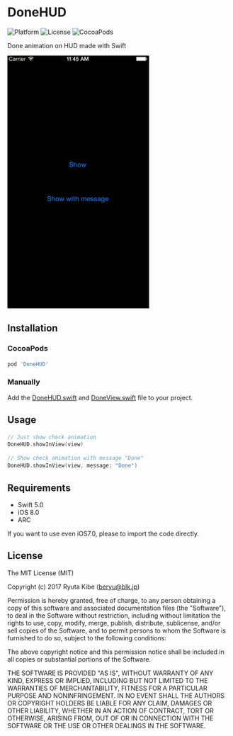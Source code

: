 # DoneHUD
![Platform](https://cocoapod-badges.herokuapp.com/p/DoneHUD/badge.svg)
![License](https://img.shields.io/cocoapods/l/DoneHUD.svg?style=flat)
![CocoaPods](https://cocoapod-badges.herokuapp.com/v/DoneHUD/badge.svg)

Done animation on HUD made with Swift

![demo](DoneHUD_demo.gif)

## Installation

### CocoaPods

```ruby
pod 'DoneHUD'
```

### Manually

Add the [DoneHUD.swift](https://github.com/beryu/DoneHUD/blob/master/Source/DoneHUD.swift) and [DoneView.swift](https://github.com/beryu/DoneHUD/blob/master/Source/DoneView.swift) file to your project.

## Usage
```swift
// Just show check animation
DoneHUD.showInView(view)
```

```swift
// Show check animation with message "Done"
DoneHUD.showInView(view, message: "Done")
```

## Requirements
* Swift 5.0
* iOS 8.0
* ARC

If you want to use even iOS7.0, please to import the code directly.

## License
The MIT License (MIT)

Copyright (c) 2017 Ryuta Kibe (beryu@blk.jp)

Permission is hereby granted, free of charge, to any person obtaining a copy of this software and associated documentation files (the "Software"), to deal in the Software without restriction, including without limitation the rights to use, copy, modify, merge, publish, distribute, sublicense, and/or sell copies of the Software, and to permit persons to whom the Software is furnished to do so, subject to the following conditions:

The above copyright notice and this permission notice shall be included in all copies or substantial portions of the Software.

THE SOFTWARE IS PROVIDED "AS IS", WITHOUT WARRANTY OF ANY KIND, EXPRESS OR IMPLIED, INCLUDING BUT NOT LIMITED TO THE WARRANTIES OF MERCHANTABILITY, FITNESS FOR A PARTICULAR PURPOSE AND NONINFRINGEMENT. IN NO EVENT SHALL THE AUTHORS OR COPYRIGHT HOLDERS BE LIABLE FOR ANY CLAIM, DAMAGES OR OTHER LIABILITY, WHETHER IN AN ACTION OF CONTRACT, TORT OR OTHERWISE, ARISING FROM, OUT OF OR IN CONNECTION WITH THE SOFTWARE OR THE USE OR OTHER DEALINGS IN THE SOFTWARE.
